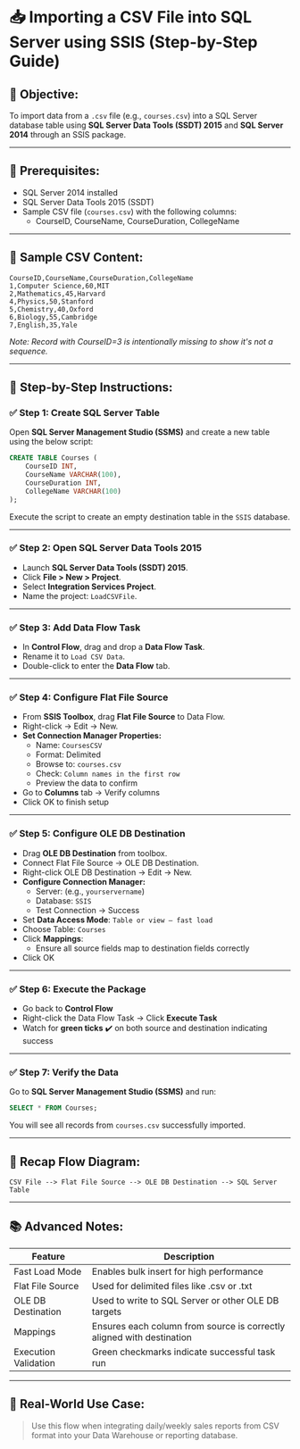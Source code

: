 # 📥 Importing a CSV File into SQL Server using SSIS (Step-by-Step Guide)

## 🎯 Objective:
To import data from a `.csv` file (e.g., `courses.csv`) into a SQL Server database table using **SQL Server Data Tools (SSDT) 2015** and **SQL Server 2014** through an SSIS package.

---

## 🧰 Prerequisites:
- SQL Server 2014 installed
- SQL Server Data Tools 2015 (SSDT)
- Sample CSV file (`courses.csv`) with the following columns:
  - CourseID, CourseName, CourseDuration, CollegeName

---

## 📂 Sample CSV Content:
```
CourseID,CourseName,CourseDuration,CollegeName
1,Computer Science,60,MIT
2,Mathematics,45,Harvard
4,Physics,50,Stanford
5,Chemistry,40,Oxford
6,Biology,55,Cambridge
7,English,35,Yale
```
_Note: Record with CourseID=3 is intentionally missing to show it's not a sequence._

---

## 🔧 Step-by-Step Instructions:

### ✅ Step 1: Create SQL Server Table
Open **SQL Server Management Studio (SSMS)** and create a new table using the below script:
```sql
CREATE TABLE Courses (
    CourseID INT,
    CourseName VARCHAR(100),
    CourseDuration INT,
    CollegeName VARCHAR(100)
);
```
Execute the script to create an empty destination table in the `SSIS` database.

---

### ✅ Step 2: Open SQL Server Data Tools 2015
- Launch **SQL Server Data Tools (SSDT) 2015**.
- Click **File > New > Project**.
- Select **Integration Services Project**.
- Name the project: `LoadCSVFile`.

---

### ✅ Step 3: Add Data Flow Task
- In **Control Flow**, drag and drop a **Data Flow Task**.
- Rename it to `Load CSV Data`.
- Double-click to enter the **Data Flow** tab.

---

### ✅ Step 4: Configure Flat File Source
- From **SSIS Toolbox**, drag **Flat File Source** to Data Flow.
- Right-click → Edit → New.
- **Set Connection Manager Properties:**
  - Name: `CoursesCSV`
  - Format: Delimited
  - Browse to: `courses.csv`
  - Check: `Column names in the first row`
  - Preview the data to confirm
- Go to **Columns** tab → Verify columns
- Click OK to finish setup

---

### ✅ Step 5: Configure OLE DB Destination
- Drag **OLE DB Destination** from toolbox.
- Connect Flat File Source → OLE DB Destination.
- Right-click OLE DB Destination → Edit → New.
- **Configure Connection Manager:**
  - Server: (e.g., `yourservername`)
  - Database: `SSIS`
  - Test Connection → Success
- Set **Data Access Mode**: `Table or view – fast load`
- Choose Table: `Courses`
- Click **Mappings**:
  - Ensure all source fields map to destination fields correctly
- Click OK

---

### ✅ Step 6: Execute the Package
- Go back to **Control Flow**
- Right-click the Data Flow Task → Click **Execute Task**
- Watch for **green ticks** ✔️ on both source and destination indicating success

---

### ✅ Step 7: Verify the Data
Go to **SQL Server Management Studio (SSMS)** and run:
```sql
SELECT * FROM Courses;
```
You will see all records from `courses.csv` successfully imported.

---

## 🔄 Recap Flow Diagram:

```
CSV File --> Flat File Source --> OLE DB Destination --> SQL Server Table
```

---

## 📚 Advanced Notes:

| Feature | Description |
|--------|-------------|
| Fast Load Mode | Enables bulk insert for high performance |
| Flat File Source | Used for delimited files like .csv or .txt |
| OLE DB Destination | Used to write to SQL Server or other OLE DB targets |
| Mappings | Ensures each column from source is correctly aligned with destination |
| Execution Validation | Green checkmarks indicate successful task run |

---

## 🧠 Real-World Use Case:
> Use this flow when integrating daily/weekly sales reports from CSV format into your Data Warehouse or reporting database.
